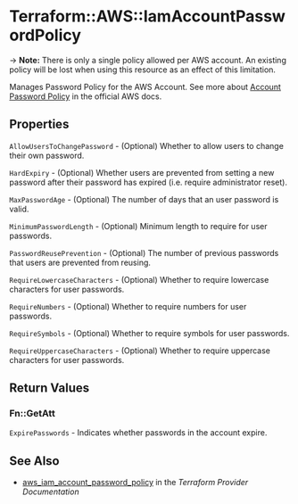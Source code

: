 # Terraform::AWS::IamAccountPasswordPolicy

-> **Note:** There is only a single policy allowed per AWS account. An existing policy will be lost when using this resource as an effect of this limitation.

Manages Password Policy for the AWS Account.
See more about [Account Password Policy](http://docs.aws.amazon.com/IAM/latest/UserGuide/id_credentials_passwords_account-policy.html)
in the official AWS docs.

## Properties

`AllowUsersToChangePassword` - (Optional) Whether to allow users to change their own password.

`HardExpiry` - (Optional) Whether users are prevented from setting a new password after their password has expired
(i.e. require administrator reset).

`MaxPasswordAge` - (Optional) The number of days that an user password is valid.

`MinimumPasswordLength` - (Optional) Minimum length to require for user passwords.

`PasswordReusePrevention` - (Optional) The number of previous passwords that users are prevented from reusing.

`RequireLowercaseCharacters` - (Optional) Whether to require lowercase characters for user passwords.

`RequireNumbers` - (Optional) Whether to require numbers for user passwords.

`RequireSymbols` - (Optional) Whether to require symbols for user passwords.

`RequireUppercaseCharacters` - (Optional) Whether to require uppercase characters for user passwords.


## Return Values

### Fn::GetAtt

`ExpirePasswords` - Indicates whether passwords in the account expire.

## See Also

* [aws_iam_account_password_policy](https://www.terraform.io/docs/providers/aws/r/iam_account_password_policy.html) in the _Terraform Provider Documentation_